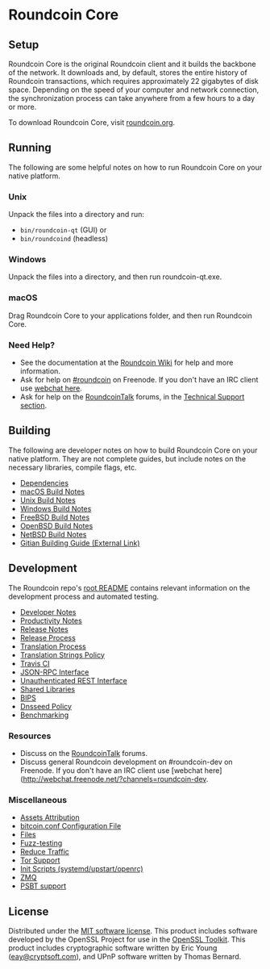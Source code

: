 Roundcoin Core
=============

Setup
---------------------
Roundcoin Core is the original Roundcoin client and it builds the backbone of the network. It downloads and, by default, stores the entire history of Roundcoin transactions, which requires approximately 22 gigabytes of disk space. Depending on the speed of your computer and network connection, the synchronization process can take anywhere from a few hours to a day or more.

To download Roundcoin Core, visit [roundcoin.org](https://roundcoin.org/).

Running
---------------------
The following are some helpful notes on how to run Roundcoin Core on your native platform.

### Unix

Unpack the files into a directory and run:

- `bin/roundcoin-qt` (GUI) or
- `bin/roundcoind` (headless)

### Windows

Unpack the files into a directory, and then run roundcoin-qt.exe.

### macOS

Drag Roundcoin Core to your applications folder, and then run Roundcoin Core.

### Need Help?

* See the documentation at the [Roundcoin Wiki](https://roundcoin.info/)
for help and more information.
* Ask for help on [#roundcoin](http://webchat.freenode.net?channels=roundcoin) on Freenode. If you don't have an IRC client use [webchat here](http://webchat.freenode.net?channels=roundcoin).
* Ask for help on the [RoundcoinTalk](https://roundcointalk.io/) forums, in the [Technical Support section](https://roundcointalk.io/c/technical-support).

Building
---------------------
The following are developer notes on how to build Roundcoin Core on your native platform. They are not complete guides, but include notes on the necessary libraries, compile flags, etc.

- [Dependencies](dependencies.md)
- [macOS Build Notes](build-osx.md)
- [Unix Build Notes](build-unix.md)
- [Windows Build Notes](build-windows.md)
- [FreeBSD Build Notes](build-freebsd.md)
- [OpenBSD Build Notes](build-openbsd.md)
- [NetBSD Build Notes](build-netbsd.md)
- [Gitian Building Guide (External Link)](https://github.com/bitcoin-core/docs/blob/master/gitian-building.md)

Development
---------------------
The Roundcoin repo's [root README](/README.md) contains relevant information on the development process and automated testing.

- [Developer Notes](developer-notes.md)
- [Productivity Notes](productivity.md)
- [Release Notes](release-notes.md)
- [Release Process](release-process.md)
- [Translation Process](translation_process.md)
- [Translation Strings Policy](translation_strings_policy.md)
- [Travis CI](travis-ci.md)
- [JSON-RPC Interface](JSON-RPC-interface.md)
- [Unauthenticated REST Interface](REST-interface.md)
- [Shared Libraries](shared-libraries.md)
- [BIPS](bips.md)
- [Dnsseed Policy](dnsseed-policy.md)
- [Benchmarking](benchmarking.md)

### Resources
* Discuss on the [RoundcoinTalk](https://roundcointalk.io/) forums.
* Discuss general Roundcoin development on #roundcoin-dev on Freenode. If you don't have an IRC client use [webchat here](http://webchat.freenode.net/?channels=roundcoin-dev.

### Miscellaneous
- [Assets Attribution](assets-attribution.md)
- [bitcoin.conf Configuration File](bitcoin-conf.md)
- [Files](files.md)
- [Fuzz-testing](fuzzing.md)
- [Reduce Traffic](reduce-traffic.md)
- [Tor Support](tor.md)
- [Init Scripts (systemd/upstart/openrc)](init.md)
- [ZMQ](zmq.md)
- [PSBT support](psbt.md)

License
---------------------
Distributed under the [MIT software license](/COPYING).
This product includes software developed by the OpenSSL Project for use in the [OpenSSL Toolkit](https://www.openssl.org/). This product includes
cryptographic software written by Eric Young ([eay@cryptsoft.com](mailto:eay@cryptsoft.com)), and UPnP software written by Thomas Bernard.
